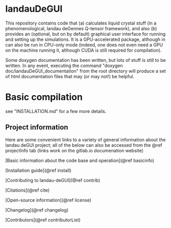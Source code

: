 # landauDeGUI

This repository contains code that (a) calculates liquid crystal stuff (in a phenomenological,
landau deGennes Q-tensor framework), and also (b) provides an (optional, but on by default)
graphical user interface for running and setting up the simulations. It is a GPU-accelerated
package, although in can also be run in CPU-only mode (indeed, one does not even need a GPU
on the machine running it, although CUDA is still required for compilation).

Some doxygen documentation has been written, but lots of stuff is still to be written. In any
event, executing the command
"doxygen doc/landauDeGUI_documentation"
from the root directory will produce a set of html documentation files that may (or may not!)
be helpful.

# Basic compilation

see "INSTALLATION.md" for a few more details.

## Project information
Here are some convenient links to a variety of general information about the landau deGUI project; all
of the below can also be accessed from the @ref projectInfo tab (links work on the gitlab.io
documenation website)

[Basic information about the code base and operation](@ref basicinfo)

[Installation guide](@ref install)

[Contributing to landau-deGUI](@ref contrib)

[Citations](@ref cite)

[Open-source information](@ref license)

[Changelog](@ref changelog)

[Contributors](@ref contributorList)
